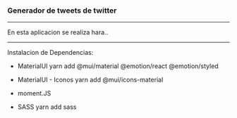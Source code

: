 ### Generador de tweets de twitter

---

En esta aplicacion se realiza hara..

---

Instalacion de Dependencias:

* MaterialUI
yarn add @mui/material @emotion/react @emotion/styled

* MaterialUI - Iconos
yarn add @mui/icons-material

* moment.JS

* SASS
yarn add sass
